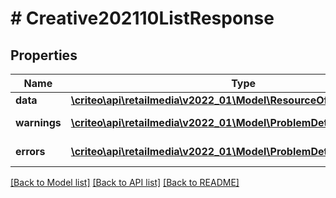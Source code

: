 # # Creative202110ListResponse

## Properties

Name | Type | Description | Notes
------------ | ------------- | ------------- | -------------
**data** | [**\criteo\api\retailmedia\v2022_01\Model\ResourceOfCreative202110[]**](ResourceOfCreative202110.md) |  | [optional]
**warnings** | [**\criteo\api\retailmedia\v2022_01\Model\ProblemDetails[]**](ProblemDetails.md) |  | [optional] [readonly]
**errors** | [**\criteo\api\retailmedia\v2022_01\Model\ProblemDetails[]**](ProblemDetails.md) |  | [optional] [readonly]

[[Back to Model list]](../../README.md#models) [[Back to API list]](../../README.md#endpoints) [[Back to README]](../../README.md)
